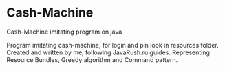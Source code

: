 # Cash-Machine
Cash-Machine imitating program on java

Program imitating cash-machine, for login and pin look in resources folder.
Created and written by me, following JavaRush.ru guides. Representing Resource Bundles, Greedy algorithm and Command pattern.
